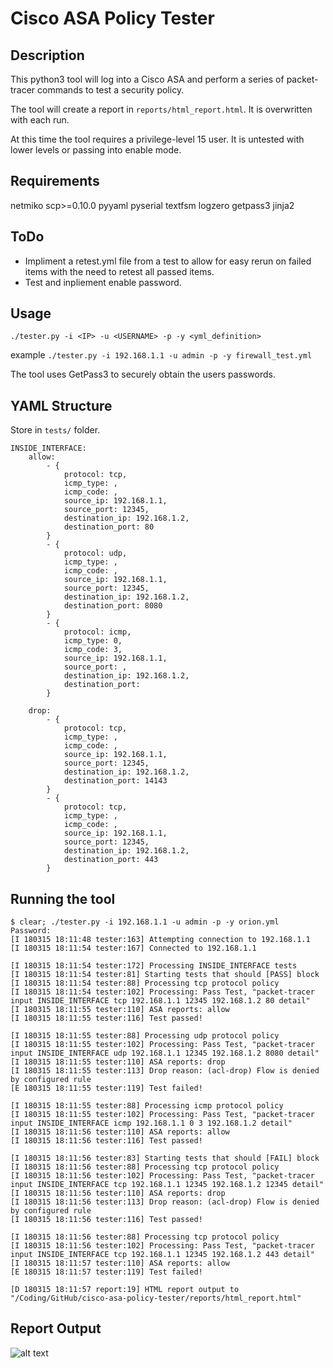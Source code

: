 # Cisco ASA Policy Tester

## Description
This python3 tool will log into a Cisco ASA and perform a series of packet-tracer commands to test a security policy.

The tool will create a report in `reports/html_report.html`.
It is overwritten with each run.

At this time the tool requires a privilege-level 15 user.  It is untested with lower levels or passing into enable mode.

## Requirements
netmiko
scp>=0.10.0
pyyaml
pyserial
textfsm
logzero
getpass3
jinja2

## ToDo
- Impliment a retest.yml file from a test to allow for easy rerun on failed items with the need to retest all passed items.
- Test and inpliement enable password.

## Usage
`./tester.py -i <IP> -u <USERNAME> -p -y <yml_definition>`

example
`./tester.py -i 192.168.1.1 -u admin -p -y firewall_test.yml`

The tool uses GetPass3 to securely obtain the users passwords.

## YAML Structure
Store in `tests/` folder.
```
INSIDE_INTERFACE:
    allow:
        - {
            protocol: tcp, 
            icmp_type: ,
            icmp_code: ,
            source_ip: 192.168.1.1,
            source_port: 12345, 
            destination_ip: 192.168.1.2, 
            destination_port: 80
        }
        - {
            protocol: udp, 
            icmp_type: ,
            icmp_code: ,
            source_ip: 192.168.1.1,
            source_port: 12345, 
            destination_ip: 192.168.1.2, 
            destination_port: 8080
        }
        - {
            protocol: icmp, 
            icmp_type: 0,
            icmp_code: 3,
            source_ip: 192.168.1.1,
            source_port: , 
            destination_ip: 192.168.1.2, 
            destination_port: 
        }

    drop:
        - {
            protocol: tcp, 
            icmp_type: ,
            icmp_code: ,
            source_ip: 192.168.1.1,
            source_port: 12345, 
            destination_ip: 192.168.1.2, 
            destination_port: 14143
        }
        - {
            protocol: tcp, 
            icmp_type: ,
            icmp_code: ,
            source_ip: 192.168.1.1,
            source_port: 12345, 
            destination_ip: 192.168.1.2, 
            destination_port: 443
        }
```

## Running the tool
```
$ clear; ./tester.py -i 192.168.1.1 -u admin -p -y orion.yml
Password:
[I 180315 18:11:48 tester:163] Attempting connection to 192.168.1.1
[I 180315 18:11:54 tester:167] Connected to 192.168.1.1

[I 180315 18:11:54 tester:172] Processing INSIDE_INTERFACE tests
[I 180315 18:11:54 tester:81] Starting tests that should [PASS] block
[I 180315 18:11:54 tester:88] Processing tcp protocol policy
[I 180315 18:11:54 tester:102] Processing: Pass Test, "packet-tracer input INSIDE_INTERFACE tcp 192.168.1.1 12345 192.168.1.2 80 detail"
[I 180315 18:11:55 tester:110] ASA reports: allow
[I 180315 18:11:55 tester:116] Test passed!

[I 180315 18:11:55 tester:88] Processing udp protocol policy
[I 180315 18:11:55 tester:102] Processing: Pass Test, "packet-tracer input INSIDE_INTERFACE udp 192.168.1.1 12345 192.168.1.2 8080 detail"
[I 180315 18:11:55 tester:110] ASA reports: drop
[I 180315 18:11:55 tester:113] Drop reason: (acl-drop) Flow is denied by configured rule
[E 180315 18:11:55 tester:119] Test failed!

[I 180315 18:11:55 tester:88] Processing icmp protocol policy
[I 180315 18:11:55 tester:102] Processing: Pass Test, "packet-tracer input INSIDE_INTERFACE icmp 192.168.1.1 0 3 192.168.1.2 detail"
[I 180315 18:11:56 tester:110] ASA reports: allow
[I 180315 18:11:56 tester:116] Test passed!

[I 180315 18:11:56 tester:83] Starting tests that should [FAIL] block
[I 180315 18:11:56 tester:88] Processing tcp protocol policy
[I 180315 18:11:56 tester:102] Processing: Pass Test, "packet-tracer input INSIDE_INTERFACE tcp 192.168.1.1 12345 192.168.1.2 12345 detail"
[I 180315 18:11:56 tester:110] ASA reports: drop
[I 180315 18:11:56 tester:113] Drop reason: (acl-drop) Flow is denied by configured rule
[I 180315 18:11:56 tester:116] Test passed!

[I 180315 18:11:56 tester:88] Processing tcp protocol policy
[I 180315 18:11:56 tester:102] Processing: Pass Test, "packet-tracer input INSIDE_INTERFACE tcp 192.168.1.1 12345 192.168.1.2 443 detail"
[I 180315 18:11:57 tester:110] ASA reports: allow
[E 180315 18:11:57 tester:119] Test failed!

[D 180315 18:11:57 report:19] HTML report output to "/Coding/GitHub/cisco-asa-policy-tester/reports/html_report.html"
```

## Report Output
![alt text](https://i.imgur.com/Q67wqK6.png "Report Output")
